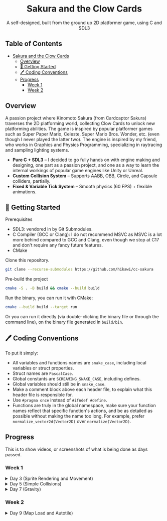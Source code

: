 <div align="center">

# Sakura and the Clow Cards

A self-designed, built from the ground up 2D platformer game, using C and SDL3

</div>

## Table of Contents

- [Sakura and the Clow Cards](#sakura-and-the-clow-cards)
  - [Overview](#overview)
  - [🚀 Getting Started](#---getting-started)
  - [🖊️ Coding Conventions](#----coding-conventions)
  - [Progress](#progress)
    - [Week 1](#week-1)
    - [Week 2](#week-2)

## Overview

A passion project where Kinomoto Sakura (from Cardcaptor Sakura) traverses the 2D platforming world, collecting Clow Cards to unlock new platforming abilities. The game is inspired by popular platformer games such as Super Paper Mario, Celeste, Super Mario Bros. Wonder, etc. (even though I never played the latter two). The engine is inspired by my friend, who works in Graphics and Physics Programming, specializing in raytracing and sampling lighting systems.

- **Pure C + SDL3** – I decided to go fully hands on with engine making and designing, one part as a passion project, and one as a way to learn the internal workings of popular game engines like Unity or Unreal.
- **Custom Collision System** – Supports AABB, OBB, Circle, and Capsule colliders, partially.
- **Fixed & Variable Tick System** – Smooth physics (60 FPS) + flexible animations.

## 🚀 Getting Started

Prerequisites

- SDL3: vendored in by Git Submodules.
- C Compiler (GCC or Clang): I do not recommend MSVC as MSVC is a lot more behind compared to GCC and Clang, even though we stop at C17 and don't require any fancy future features.
- CMake

Clone this repository.

```bash
git clone --recurse-submodules https://github.com/hikawi/cc-sakura
```

Pre-build the project

```bash
cmake -S . -B build && cmake --build build
```

Run the binary, you can run it with CMake:

```bash
cmake --build build --target run
```

Or you can run it directly (via double-clicking the binary file or through the command line), on the binary file generated in `build/bin`.

## 🖊️ Coding Conventions

To put it simply:

- All variables and functions names are `snake_case`, including local variables or struct properties.
- Struct names are `PascalCase`.
- Global constants are `SCREAMING_SNAKE_CASE`, including defines.
- Global variables should still be in `snake_case`.
- Make a comment block above each header file, to explain what this header file is responsible for.
- Use `#pragma once` instead of `#ifndef #define`.
- Functions are truly in the global namespace, make sure your function names reflect that specific function's actions, and be as detailed as possible without making the name too long. For example, prefer `normalize_vector2d(Vector2D)` over `normalize(Vector2D)`.

## Progress

This is to show videos, or screenshots of what is being done as days passed.

### Week 1

<details>
    <summary>Day 3 (Sprite Rendering and Movement)</summary>

https://github.com/user-attachments/assets/1c4963c5-ea70-4501-96eb-e63d0a730627

</details>

<details>
    <summary>Day 5 (Simple Collisions)</summary>

https://github.com/user-attachments/assets/6912306c-b8cf-4e80-ab8c-f68f80f74a85

</details>

<details>
    <summary>Day 7 (Gravity)</summary>

https://github.com/user-attachments/assets/6bc00f98-53f8-477e-8300-f21fcaf703d6

</details>

### Week 2

<details>
    <summary>Day 9 (Map Load and Autotile)</summary>

<img width="1600" alt="Map loading from file" src="https://github.com/user-attachments/assets/7db2e674-697f-471b-ba8d-70075ed9586b" />

</details>
